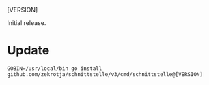 [VERSION]

Initial release.

# Update

```
GOBIN=/usr/local/bin go install github.com/zekrotja/schnittstelle/v3/cmd/schnittstelle@[VERSION]
```
